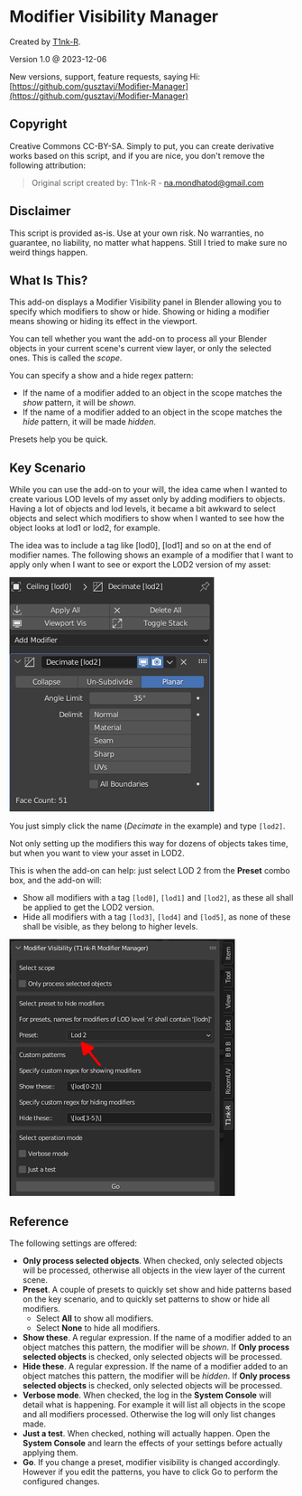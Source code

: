 # Modifier Visibility Manager

Created by [T1nk-R](https://github.com/gusztavj/).

Version 1.0 @ 2023-12-06

New versions, support, feature requests, saying Hi: [https://github.com/gusztavj/Modifier-Manager](https://github.com/gusztavj/Modifier-Manager)

## Copyright

Creative Commons CC-BY-SA. Simply to put, you can create derivative works based on this script, and if you are nice, you don't remove the following attribution:
> Original script created by: T1nk-R - [na.mondhatod@gmail.com](mailto:na.mondhatod@gmail.com)

## Disclaimer

This script is provided as-is. Use at your own risk. No warranties, no guarantee, no liability, no matter what happens. Still I tried to make sure no weird things happen.

## What Is This?

This add-on displays a Modifier Visibility panel in Blender allowing you to specify which modifiers to show or hide. Showing or hiding a modifier means showing or hiding its effect in the viewport.

You can tell whether you want the add-on to process all your Blender objects in your current scene's current view layer, or only the selected ones. This is called the _scope_.

You can specify a show and a hide regex pattern:

* If the name of a modifier added to an object in the scope matches the _show_ pattern, it will be _shown_.
* If the name of a modifier added to an object in the scope matches the _hide_ pattern, it will be made _hidden_.

Presets help you be quick.

## Key Scenario

While you can use the add-on to your will, the idea came when I wanted to create various LOD levels of my asset only by adding modifiers to objects. Having a lot of objects and lod levels, it became a bit awkward to select objects and select which modifiers to show when I wanted to see how the object looks at lod1 or lod2, for example.

The idea was to include a tag like \[lod0\], \[lod1\] and so on at the end of modifier names. The following shows an example of a modifier that I want to apply only when I want to see or export the LOD2 version of my asset:

![A modifier with a tag in the name](art/modifier-tagged.png)

You just simply click the name (_Decimate_ in the example) and type `[lod2]`.

Not only setting up the modifiers this way for dozens of objects takes time, but when you want to view your asset in LOD2.

This is when the add-on can help: just select LOD 2 from the **Preset** combo box, and the add-on will:

* Show all modifiers with a tag `[lod0]`, `[lod1]` and `[lod2]`, as these all shall be applied to get the LOD2 version.
* Hide all modifiers with a tag `[lod3]`, `[lod4]` and `[lod5]`, as none of these shall be visible, as they belong to higher levels.

![The add-on's panel with the preset combo box](art/panel.png)

## Reference

The following settings are offered:

* **Only process selected objects**. When checked, only selected objects will be processed, otherwise all objects in the view layer of the current scene.
* **Preset**. A couple of presets to quickly set show and hide patterns based on the key scenario, and to quickly set patterns to show or hide all modifiers.
  * Select **All** to show all modifiers.
  * Select **None** to hide all modifiers.
* **Show these**. A regular expression. If the name of a modifier added to an object matches this pattern, the modifier will be _shown_. If **Only process selected objects** is checked, only selected objects will be processed.
* **Hide these**. A regular expression. If the name of a modifier added to an object matches this pattern, the modifier will be _hidden_. If **Only process selected objects** is checked, only selected objects will be processed.
* **Verbose mode**. When checked, the log in the **System Console** will detail what is happening. For example it will list all objects in the scope and all modifiers processed. Otherwise the log will only list changes made.
* **Just a test**. When checked, nothing will actually happen. Open the **System Console** and learn the effects of your settings before actually applying them.
* **Go**. If you change a preset, modifier visibility is changed accordingly. However if you edit the patterns, you have to click Go to perform the configured changes.
